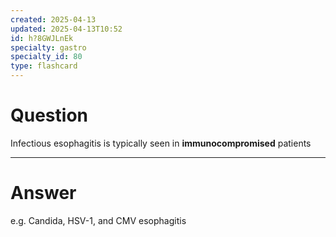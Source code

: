 ```yaml
---
created: 2025-04-13
updated: 2025-04-13T10:52
id: h?8GWJLnEk
specialty: gastro
specialty_id: 80
type: flashcard
---
```


# Question
Infectious esophagitis is typically seen in **immunocompromised** patients

---

# Answer
e.g. Candida, HSV-1, and CMV esophagitis